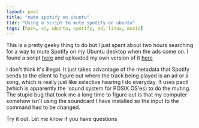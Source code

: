 ```yaml
---
layout: post
title: "mute spotify on ubuntu"
tldr: "Using a script to mute spotify on ubuntu"
tags: [hack, cs, ubuntu, spotify, ad, linux, music]
---
```


[1]: https://gist.github.com/pcworld/3198763
[2]: assets/code/spotify-admute.sh 
This is a pretty geeky thing to do but I just spent about two hours searching for a way to mute Spotify on my Ubuntu desktop when the ads come on. I found a script [here][1] and uploaded my own version of it [here][2]

I don't think it's illegal. It just takes advantage of the metadata that Spotify sends to the client to figure out where the track being played is an ad or a song, which is really just like selective hearing I do everyday. It uses pactl (which is apparently the 'sound system for POSIX OS'es) to do the muting. The stupid bug that took me a long time to figure out is that my computer somehow isn't using the soundcard I have installed so the input to the command had to be changed. 

Try it out. Let me know if you have questions

